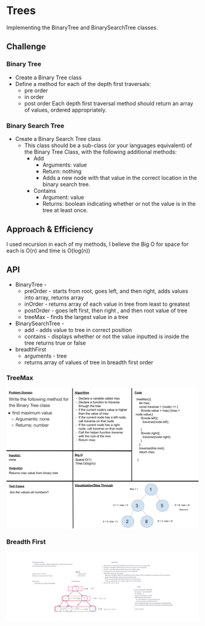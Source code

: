 # Trees
<!-- Short summary or background information -->
Implementing the BinaryTree and BinarySearchTree classes.

## Challenge
<!-- Description of the challenge -->

### Binary Tree

- Create a Binary Tree class
- Define a method for each of the depth first traversals:
  - pre order
  - in order
  - post order
Each depth first traversal method should return an array of values, ordered appropriately.

### Binary Search Tree

- Create a Binary Search Tree class
  - This class should be a sub-class (or your languages equivalent) of the Binary Tree Class, with the following additional methods:
    - Add
      - Arguments: value
      - Return: nothing
      - Adds a new node with that value in the correct location in the binary search tree.
    - Contains
      - Argument: value
      - Returns: boolean indicating whether or not the value is in the tree at least once.

## Approach & Efficiency
<!-- What approach did you take? Why? What is the Big O space/time for this approach? -->

I used recursion in each of my methods, I believe the Big O for space for each is O(n) and time is O(log(n))

## API
<!-- Description of each method publicly available in each of your trees -->

- BinaryTree -
  - preOrder - starts from root, goes left, and then right, adds values into array, returns array
  - inOrder - returns array of each value in tree from least to greatest
  - postOrder - goes left first, then right , and then root value of tree
  - treeMax - finds the largest value in a tree
- BinarySearchTree -
  - add - adds value to tree in correct position
  - contains - displays whether or not the value inputted is inside the tree returns true or false
- breadthFirst
  - arguments - tree
  - returns array of values of tree in breadth first order

### TreeMax

![treemax whiteboard](./cc16.jpg)

### Breadth First

![breadthFirst](./tree-breadth-first.png)
